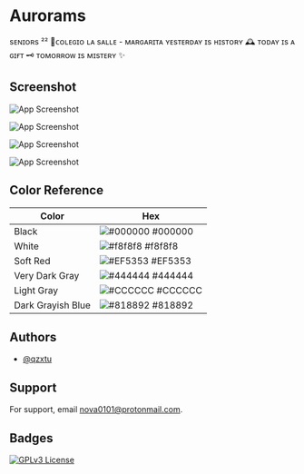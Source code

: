 # Aurorams
sᴇɴɪᴏʀs ²²
📍ᴄᴏʟᴇɢɪᴏ ʟᴀ sᴀʟʟᴇ - ᴍᴀʀɢᴀʀɪᴛᴀ
ʏᴇsᴛᴇʀᴅᴀʏ ɪs ʜɪsᴛᴏʀʏ 🕰
ᴛᴏᴅᴀʏ ɪs ᴀ ɢɪғᴛ 🗝
ᴛᴏᴍᴏʀʀᴏᴡ ɪs ᴍɪsᴛᴇʀʏ ✨
## Screenshot

![App Screenshot](https://cdn.discordapp.com/attachments/967469027972747327/1038266983923335268/image.png)

![App Screenshot](https://cdn.discordapp.com/attachments/967469027972747327/1038267142614810674/image.png)

![App Screenshot](https://cdn.discordapp.com/attachments/967469027972747327/1038572126258606142/image.png)

![App Screenshot](https://cdn.discordapp.com/attachments/967469027972747327/1038377076673228881/image.png)

## Color Reference

| Color             | Hex                                                                |
| ----------------- | ------------------------------------------------------------------ |
| Black | ![#000000](https://via.placeholder.com/10/000000?text=+) #000000 |
| White | ![#f8f8f8](https://via.placeholder.com/10/f8f8f8?text=+) #f8f8f8 |
| Soft Red | ![#EF5353](https://via.placeholder.com/10/EF5353?text=+) #EF5353 |
| Very Dark Gray | ![#444444](https://via.placeholder.com/10/444444?text=+) #444444 |
| Light Gray | ![#CCCCCC](https://via.placeholder.com/10/CCCCCC?text=+) #CCCCCC |
| Dark Grayish Blue | ![#818892](https://via.placeholder.com/10/818892?text=+) #818892 |

## Authors

- [@qzxtu](https://github.com/qzxtu)

## Support

For support, email nova0101@protonmail.com.

## Badges
[![GPLv3 License](https://img.shields.io/badge/License-GPL%20v3-yellow.svg)](https://opensource.org/licenses/)
